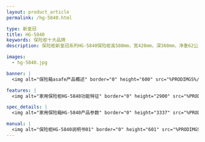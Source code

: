 ```yaml
---
layout: product_article
permalink: /hg-5840.html

type: 新皇冠
title: HG-5840
keywords: 保险柜十大品牌
description: 保险柜新皇冠系列HG-5840保险柜高580mm，宽420mm，深360mm，净重62公斤，符合国家3C认证标准，创造极致全能安全生活空间。

images: 
  - hg-5840.jpg

banner: |
  <img alt="保险箱asafe产品概述" border="0" height="600" src="%PRODIMGS%/hg-5840-banner.jpg" width="1000" />

features: |
  <img alt="家用保险柜HG-5840功能特征" border="0" height="2900" src="%PRODIMGS%/hg-5840-cpgs.jpg" width="1000" />

spec_details: |
  <img alt="家用保险箱HG-5840产品参数" border="0" height="3337" src="%PRODIMGS%/hg-5840-gntz.jpg" width="1000" />

manual: |
  <img alt="保险柜HG-5840说明书01" border="0" height="601" src="%PRODIMGS%/hg-5840-cpcs.jpg" width="1000" />
---
```

